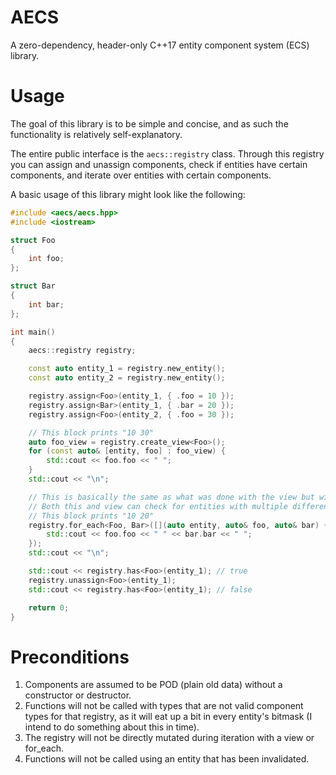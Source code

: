 # AECS
A zero-dependency, header-only C++17 entity component system (ECS) library.

# Usage
The goal of this library is to be simple and concise, and as such the functionality is relatively self-explanatory.

The entire public interface is the ```aecs::registry``` class. Through this registry you can assign and unassign components, check if entities have certain components, and iterate over entities with certain components.

A basic usage of this library might look like the following:

```cpp
#include <aecs/aecs.hpp>
#include <iostream>

struct Foo
{
    int foo;
};

struct Bar
{
    int bar;
};

int main()
{
    aecs::registry registry;

    const auto entity_1 = registry.new_entity();
    const auto entity_2 = registry.new_entity();

    registry.assign<Foo>(entity_1, { .foo = 10 });
    registry.assign<Bar>(entity_1, { .bar = 20 });
    registry.assign<Foo>(entity_2, { .foo = 30 });

    // This block prints "10 30"
    auto foo_view = registry.create_view<Foo>();
    for (const auto& [entity, foo] : foo_view) {
        std::cout << foo.foo << " ";
    }
    std::cout << "\n";

    // This is basically the same as what was done with the view but with lambda syntax
    // Both this and view can check for entities with multiple different component types
    // This block prints "10 20"
    registry.for_each<Foo, Bar>([](auto entity, auto& foo, auto& bar) {
        std::cout << foo.foo << " " << bar.bar << " ";
    });
    std::cout << "\n";

    std::cout << registry.has<Foo>(entity_1); // true
    registry.unassign<Foo>(entity_1);
    std::cout << registry.has<Foo>(entity_1); // false

    return 0;
}
```

# Preconditions
1. Components are assumed to be POD (plain old data) without a constructor or destructor.
2. Functions will not be called with types that are not valid component types for that registry, as it will eat up a bit in every entity's bitmask (I intend to do something about this in time).
3. The registry will not be directly mutated during iteration with a view or for_each.
4. Functions will not be called using an entity that has been invalidated.
